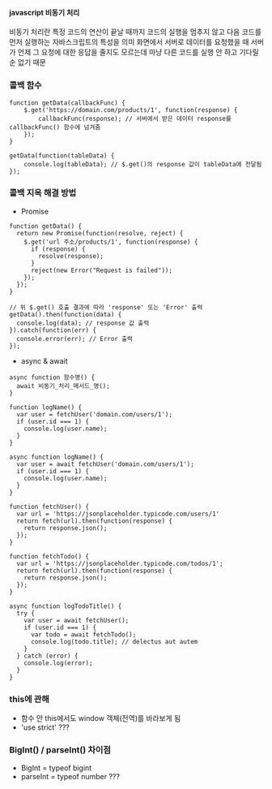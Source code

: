 #### javascript 비동기 처리
비동기 처리란 특정 코드의 연산이 끝날 때까지 코드의 실행을 멈추지 않고 다음 코드를 먼저 실행하는 자바스크립트의 특성을 의미
화면에서 서버로 데이터를 요청했을 때 서버가 언제 그 요청에 대한 응답을 줄지도 모르는데 마냥 다른 코드를 실행 안 하고 기다릴 순 없기 때문


### 콜백 함수
```
function getData(callbackFunc) {
	$.get('https://domain.com/products/1', function(response) {
		callbackFunc(response); // 서버에서 받은 데이터 response를 callbackFunc() 함수에 넘겨줌
	});
}

getData(function(tableData) {
	console.log(tableData); // $.get()의 response 값이 tableData에 전달됨
});
```

### 콜백 지옥 해결 방법
- Promise
```
function getData() {
  return new Promise(function(resolve, reject) {
    $.get('url 주소/products/1', function(response) {
      if (response) {
        resolve(response);
      }
      reject(new Error("Request is failed"));
    });
  });
}

// 위 $.get() 호출 결과에 따라 'response' 또는 'Error' 출력
getData().then(function(data) {
  console.log(data); // response 값 출력
}).catch(function(err) {
  console.error(err); // Error 출력
});
```

- async & await
```
async function 함수명() {
  await 비동기_처리_메서드_명();
}
```

```
function logName() {
  var user = fetchUser('domain.com/users/1');
  if (user.id === 1) {
    console.log(user.name);
  }
}
```

```
async function logName() {
  var user = await fetchUser('domain.com/users/1');
  if (user.id === 1) {
    console.log(user.name);
  }
}
```

```
function fetchUser() {
  var url = 'https://jsonplaceholder.typicode.com/users/1'
  return fetch(url).then(function(response) {
    return response.json();
  });
}

function fetchTodo() {
  var url = 'https://jsonplaceholder.typicode.com/todos/1';
  return fetch(url).then(function(response) {
    return response.json();
  });
}

async function logTodoTitle() {
  try {
    var user = await fetchUser();
    if (user.id === 1) {
      var todo = await fetchTodo();
      console.log(todo.title); // delectus aut autem
    }
  } catch (error) {
    console.log(error);
  }
}
```

### this에 관해
- 함수 안 this에서도 window 객체(전역)를 바라보게 됨
- 'use strict' ???

### BigInt() / parseInt() 차이점
- BigInt = typeof bigint
- parseInt = typeof number
???